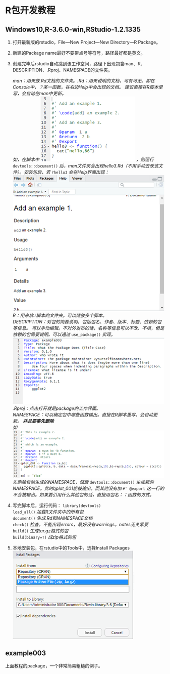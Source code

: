 # R包开发教程

## Windows10,R-3.6.0-win,RStudio-1.2.1335
1. 打开最新版的rstudio，File—New Project—New Directory—R Package。  
2. 新建的Package name最好不要带点号等符号，路径最好都是英文。  
3. 创建完毕后rstudio自动跳到该工作空间，路径下出现包含man、R、DESCRIPTION、.Rproj、NAMESPACE的文件夹。  

   *man：用来放.Rd文档的文件夹。.Rd：用来说明的文档，可有可无。即在Console中，？某一函数，在右边Help中会出现的文档。
   建议直接在R脚本里写，会自动在man中更新。*  
   *如，在脚本中* ![1.png](https://github.com/gonggaobushang/R-Package/blob/master/README%20Pic/1.png)
   *，则运行* `devtools::document()` *后，man文件夹会出现hello3.Rd（不用手动去改该文件）。安装包后，若*
    `?hello3` *会在Help界面出现：* ![2.png](https://github.com/gonggaobushang/R-Package/blob/master/README%20Pic/2.png)  
    *R：用来放.r脚本的文件夹。可以储放多个脚本。*  
    *DESCRIPTION：对包的简要说明，包括包名、作者、版本、标题、依赖的包等信息。*
    *可以手动编辑。不对外发布的话，名称等信息可以不改、不填，但是依赖的包需要说明。可以通过*
    `use_package()` *实现。* ![3.png](https://github.com/gonggaobushang/R-Package/blob/master/README%20Pic/3.png)  
    *.Rproj：点击打开就是package的工作界面。*  
    *NAMESPACE：可以确定包中哪些函数输出。直接在R脚本里写，会自动更新。* ***并且要事先删除***  
    *如*
     ![4.png](https://github.com/gonggaobushang/R-Package/blob/master/README%20Pic/4.png)  
     *先删除自动生成的NAMESPACE，然后* `devtools::document()` *生成新的NAMESPACE。此时qplot_001能被输出，而其他没有加* 
     `#' @export` *这一行的不会被输出。如果要引用什么其他包的话，直接用包名：：函数的方式。*
   
4. 写完脚本后，运行代码：
    `library(devtools)`  
    `load_all()` *加载R文件夹中的所有包*  
    `document()`  *生成.Rd和NAMESPACE文档*  
    `check()`  *检查，不能出现errors，最好没有warnings，notes无关紧要*  
    `build()`  *生成tar.gz格式的包*  
    `build(binary=T)` *成zip格式的包*
5. 本地安装包，在rstudio中的Tools中，选择Install Packages  
    ![5.png](https://github.com/gonggaobushang/R-Package/blob/master/README%20Pic/5.png) 
   



## example003
上面教程的package，一个非常简易粗糙的例子。
